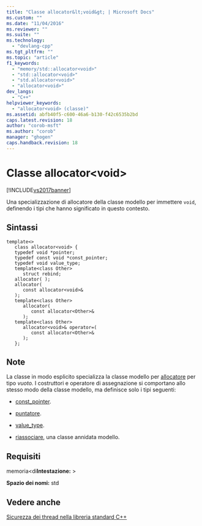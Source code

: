 ```yaml
---
title: "Classe allocator&lt;void&gt; | Microsoft Docs"
ms.custom: ""
ms.date: "11/04/2016"
ms.reviewer: ""
ms.suite: ""
ms.technology: 
  - "devlang-cpp"
ms.tgt_pltfrm: ""
ms.topic: "article"
f1_keywords: 
  - "memory/std::allocator<void>"
  - "std::allocator<void>"
  - "std.allocator<void>"
  - "allocator<void>"
dev_langs: 
  - "C++"
helpviewer_keywords: 
  - "allocator<void> (classe)"
ms.assetid: abfb40f5-c600-46a6-b130-f42c6535b2bd
caps.latest.revision: 18
author: "corob-msft"
ms.author: "corob"
manager: "ghogen"
caps.handback.revision: 18
---
```

# Classe allocator&lt;void&gt;
[!INCLUDE[vs2017banner](../assembler/inline/includes/vs2017banner.md)]

Una specializzazione di allocatore della classe modello per immettere `void`, definendo i tipi che hanno significato in questo contesto.  
  
## Sintassi  
  
```  
template<>  
   class allocator<void> {  
   typedef void *pointer;  
   typedef const void *const_pointer;  
   typedef void value_type;  
   template<class Other>  
      struct rebind;  
   allocator( );  
   allocator(  
      const allocator<void>&  
   );  
   template<class Other>  
      allocator(  
         const allocator<Other>&  
      );  
   template<class Other>  
      allocator<void>& operator=(  
         const allocator<Other>&  
      );  
   };  
```  
  
## Note  
 La classe in modo esplicito specializza la classe modello per [allocatore](../standard-library/allocator-class.md) per tipo *vuoto.* I costruttori e operatore di assegnazione si comportano allo stesso modo della classe modello, ma definisce solo i tipi seguenti:  
  
-   [const\_pointer](../Topic/allocator::const_pointer.md).  
  
-   [puntatore](../Topic/allocator::pointer.md).  
  
-   [value\_type](../Topic/allocator::value_type.md).  
  
-   [riassociare](../Topic/allocator::rebind.md), una classe annidata modello.  
  
## Requisiti  
 memoria\<di**Intestazione:** \>  
  
 **Spazio dei nomi:** std  
  
## Vedere anche  
 [Sicurezza dei thread nella libreria standard C\+\+](../standard-library/thread-safety-in-the-cpp-standard-library.md)
